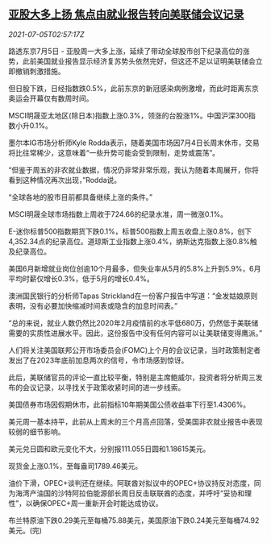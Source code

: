 <!--1625454062000-->
[亚股大多上扬 焦点由就业报告转向美联储会议记录](https://cn.reuters.com/article/global-market-asia-us-fed-0705-idCNKCS2EB06A)
------

<div><i>2021-07-05T02:57:17Z</i></div><p>路透东京7月5日 - 亚股周一大多上涨，延续了带动全球股市创下纪录高位的涨势，此前美国就业报告显示经济复苏势头依然完好，但这还不足以证明美联储会立即撤销刺激措施。</p><p>但日股下跌，日经指数跌0.5%，此前东京的新冠感染病例激增，而此时距离东京奥运会开幕仅有数周时间。</p><p>MSCI明晟亚太地区(除日本)指数上涨0.3%，领涨的台股涨1%。中国沪深300指数小升0.1%。</p><p>墨尔本IG市场分析师Kyle Rodda表示，随着美国市场因7月4日长周末休市，交易将比往常稀少，这意味着“一些升势可能会受到限制，走势或震荡”。</p><p>“但鉴于周五的非农就业数据，情况仍非常非常乐观，我认为随着本周展开，你将看到这种情况再次出现，”Rodda说。</p><p>“全球各地的股市目前都具备继续上涨的条件。”</p><p>MSCI明晟全球市场指数上周收于724.66的纪录水准，周一微涨0.1%。</p><p>E-迷你标普500指数期货下跌0.1%，标普500指数上周五收盘上涨0.8%，创下4,352.34点的纪录高位。道琼斯工业指数上涨0.4%，纳斯达克指数上涨0.8%触及纪录高位。</p><p>美国6月新增就业岗位创逾10个月最多，但失业率从5月的5.8%上升到5.9%，6月平均时薪仅增长0.3%，低于5月的增长0.4%。</p><p>澳洲国民银行的分析师Tapas Strickland在一份客户报告中写道：“金发姑娘原则表明，没有必要加快缩减时间表或隐含的加息时间表。”</p><p>“总的来说，就业人数仍然比2020年2月疫情前的水平低680万，仍然低于美联储需要的实质性进展水平。因此，这份报告中没有任何内容可以让美联储变得鹰派。”</p><p>人们将关注美国联邦公开市场委员会(FOMC)上个月的会议记录，当时政策制定者发出了在2023年底前加息两次的信号，令市场感到惊讶。</p><p>此后，美联储官员的评论一直比较平衡，特别是主席鲍威尔，投资者将分析周三发布的会议记录，以寻找关于政策收紧时间的进一步线索。</p><p>美国债券市场因假期休市，此前指标10年期美国公债收益率下行至1.4306%。</p><p>美元周一基本持平，此前从上周末的三个月高点回落，受美国非农就业报告中表现较弱的细节影响。</p><p>美元兑日圆和欧元变化不大，分别报111.055日圆和1.18615美元。</p><p>现货金上涨0.1%，至每盎司1789.46美元。</p><p>油价下滑，OPEC+谈判还在继续。阿联酋对拟议中的OPEC+协议持反对态度，同为海湾产油国的沙特阿拉伯能源部长周日反击联联酋的态度，并呼吁“妥协和理性”，以确保OPEC+周一重新开会时能达成协议。</p><p>布兰特原油下跌0.29美元至每桶75.88美元，美国原油下跌0.24美元至每桶74.92美元。(完)</p>
